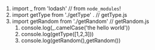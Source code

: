 # 
1.  import _ from 'lodash' // from `node_modules`!
1.  import getType from './getType' . // getType.js
1.  import getRandom from './getRandom' // getRandom.js
    1. console.log(_.camelCase('the hello world'))
    1. console.log(getType([1,2,3]))
    1. console.log(getRandom(),getRandom()) 
